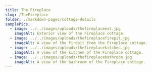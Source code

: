 ```yaml
---
title: The Fireplace
slug: /TheFireplace
folder: ./markdown-pages/cottage-details
samplePics:
  - image: ../../images/uploads/thefireplaceext.jpg
    imageAlt: Exterior view of the Fireplace cottage.
  - image: ../../images/uploads/thefireplacefirepit.jpg
    imageAlt: A view of the firepit from the Fireplace cottage.
  - image: ../../images/uploads/thefireplacekitchen.jpg
    imageAlt: A view of the kitchen of the Fireplace cottage.
  - image: ../../images/uploads/thefireplacebathroom.jpg
    imageAlt: A view of the bathroom of the Fireplace cottage.
---
```

